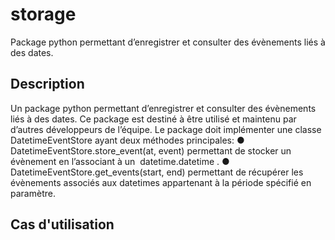 # storage
Package python permettant d’enregistrer et consulter des évènements liés à des dates.

## Description

Un package python permettant d’enregistrer et consulter des évènements liés à des dates.
Ce package est destiné à être utilisé et maintenu par d’autres développeurs de l’équipe. Le
package doit implémenter une classe ​ DatetimeEventStore​ ayant deux méthodes
principales:
    ● DatetimeEventStore.store_event(at, event)​​ permettant de stocker un
    évènement en l’associant à un ​ datetime.datetime​​ .
    ● DatetimeEventStore.get_events(start, end)​​ permettant de récupérer les
    évènements associés aux datetimes appartenant à la période spécifié en paramètre.

## Cas d'utilisation
